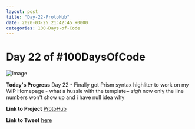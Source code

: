 ```yaml
---
layout: post
title: "Day-22-ProtoHub"
date: 2020-03-25 21:42:45 +0000
categories: 100-Days-of-Code
---
```


# Day 22 of #100DaysOfCode
![Image]()
<br/>


**Today's Progress**
Day 22 - Finally got Prism syntax highliter to work on my WiP Homepage - what a hussle with the template~ *sigh* now only the line numbers won't show up and i have null idea why
<br/>

**Link to Project**
[ProtoHub]()
<br/>

**Link to Tweet**
[here](https://twitter.com/prototowb/status/1242915120856150016)
